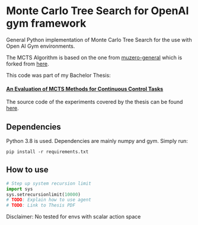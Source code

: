 # Monte Carlo Tree Search for OpenAI gym framework

General Python implementation of Monte Carlo Tree Search for the use with Open AI Gym environments.

The MCTS Algorithm is based on the one from [muzero-general](https://github.com/PatrickKorus/muzero-general) which is 
forked from [here](https://github.com/werner-duvaud/muzero-general).

This code was part of my Bachelor Thesis:

#### [An Evaluation of MCTS Methods for Continuous Control Tasks](https://github.com/PatrickKorus/muzero-general) 

The source code of the experiments covered by the thesis can be found [here](https://github.com/PatrickKorus/MCTSOC).

## Dependencies

Python 3.8 is used. Dependencies are mainly numpy and gym. Simply run:

```shell script
pip install -r requirements.txt
```

## How to use

```python
# Step up system recursion limit
import sys 
sys.setrecursionlimit(10000)
# TODO: Explain how to use agent
# TODO: Link to Thesis PDF
```

Disclaimer: No tested for envs with scalar action space